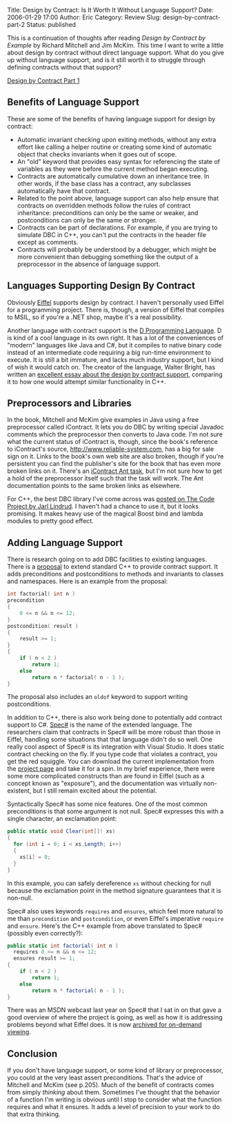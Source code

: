 Title: Design by Contract: Is It Worth It Without Language Support?
Date: 2006-01-29 17:00
Author: Eric
Category: Review
Slug: design-by-contract-part-2
Status: published

This is a continuation of thoughts after reading *Design by Contract by
Example* by Richard Mitchell and Jim McKim. This time I want to write a
little about design by contract without direct language support. What do
you give up without language support, and is it still worth it to
struggle through defining contracts without that support?<!--more-->

[Design by Contract Part 1]({filename}/design-by-contract.md)

Benefits of Language Support
----------------------------

These are some of the benefits of having language support for design by
contract:

-   Automatic invariant checking upon exiting methods, without any extra
    effort like calling a helper routine or creating some kind of
    automatic object that checks invariants when it goes out of scope.
-   An "old" keyword that provides easy syntax for referencing the state
    of variables as they were before the current method began executing.
-   Contracts are automatically cumulative down an inheritance tree. In
    other words, if the base class has a contract, any subclasses
    automatically have that contract.
-   Related to the point above, language support can also help ensure
    that contracts on overridden methods follow the rules of contract
    inheritance: preconditions can only be the same or weaker, and
    postconditions can only be the same or stronger.
-   Contracts can be part of declarations. For example, if you are
    trying to simulate DBC in C++, you can't put the contracts in the
    header file except as comments.
-   Contracts will probably be understood by a debugger, which might be
    more convenient than debugging something like the output of a
    preprocessor in the absence of language support.

Languages Supporting Design By Contract
---------------------------------------

Obviously [Eiffel](http://www.eiffel.com/) supports design by contract.
I haven't personally used Eiffel for a programming project. There is,
though, a version of Eiffel that compiles to MSIL, so if you're a .NET
shop, maybe it's a real possibility.

Another language with contract support is the [D Programming
Language](http://www.digitalmars.com/d/). D is kind of a cool language
in its own right. It has a lot of the conveniences of "modern" languages
like Java and C\#, but it compiles to native binary code instead of an
intermediate code requiring a big run-time environment to execute. It is
still a bit immature, and lacks much industry support, but I kind of
wish it would catch on. The creator of the language, Walter Bright, has
written an [excellent essay about the design by contract
support](http://www.digitalmars.com/d/cppdbc.html), comparing it to how
one would attempt similar functionality in C++.

Preprocessors and Libraries
---------------------------

In the book, Mitchell and McKim give examples in Java using a free
preprocessor called iContract. It lets you do DBC by writing special
Javadoc comments which the preprocessor then converts to Java code. I'm
not sure what the current status of iContract is, though, since the
book's reference to iContract's source,
<http://www.reliable-system.com>, has a big for sale sign on it. Links
to the book's own web site are also broken, though if you're persistent
you can find the publisher's site for the book that has even more broken
links on it. There's an [iContract Ant
task](http://ant.apache.org/manual/OptionalTasks/icontract.html), but
I'm not sure how to get a hold of the preprocessor itself such that the
task will work. The Ant documentation points to the same broken links as
elsewhere.

For C++, the best DBC library I've come across was [posted on The Code
Project by <font class="messagetitle">Jarl
Lindrud</font>](http://www.codeproject.com/cpp/DesignByContract.asp).
I haven't had a chance to use it, but it looks promising. It makes heavy
use of the magical Boost bind and lambda modules to pretty good
effect.

Adding Language Support
-----------------------

There is research going on to add DBC facilities to existing languages.
There is a
[proposal](http://www.open-std.org/jtc1/sc22/wg21/docs/papers/2005/n1866.html)
to extend standard C++ to provide contract support. It adds
preconditions and postconditions to methods and invariants to classes
and namespaces. Here is an example from the proposal:

```cpp
int factorial( int n ) 
precondition 
{ 
    0 <= n && n <= 12; 
} 
postcondition( result ) 
{ 
    result >= 1; 
} 
{ 
    if ( n < 2 ) 
        return 1; 
    else 
        return n * factorial( n - 1 ); 
}
```

The proposal also includes an `oldof` keyword to support writing
postconditions.

In addition to C++, there is also work being done to potentially add
contract support to C\#.
[Spec\#](http://research.microsoft.com/projects/specsharp/) is the name
of the extended language. The researchers claim that contracts in Spec\#
will be more robust than those in Eiffel, handling some situations that
that language didn't do so well. One really cool aspect of Spec\# is its
integration with Visual Studio. It does static contract checking on the
fly. If you type code that violates a contract, you get the red
squiggle. You can download the current implementation from the [project
page](http://research.microsoft.com/projects/specsharp/) and take it for
a spin. In my brief experience, there were some more complicated
constructs than are found in Eiffel (such as a concept known as
"exposure"), and the documentation was virtually non-existent, but I
still remain excited about the potential.

Syntactically Spec\# has some nice features. One of the most common
preconditions is that some argument is not null. Spec\# expresses this
with a single character, an exclamation point:

```csharp
public static void Clear(int[]! xs) 
{ 
  for (int i = 0; i < xs.Length; i++) 
  { 
    xs[i] = 0; 
  } 
}
```

In this example, you can safely dereference `xs` without checking for
null because the exclamation point in the method signature guarantees
that it is non-null.

Spec\# also uses keywords `requires` and `ensures`, which feel more
natural to me than `precondition` and `postcondition`, or even Eiffel's
imperative `require` and `ensure`. Here's the C++ example from above
translated to Spec\# (possibly even correctly?):

```csharp
public static int factorial( int n ) 
  requires 0 <= n && n <= 12; 
  ensures result >= 1; 
{ 
    if ( n < 2 ) 
        return 1; 
    else 
        return n * factorial( n - 1 ); 
}
```

There was an MSDN webcast last year on Spec\# that I sat in on that gave
a good overview of where the project is going, as well as how it is
addressing problems beyond what Eiffel does. It is now [archived for
on-demand
viewing](http://msevents.microsoft.com/CUI/WebCastEventDetails.aspx?EventID=1032273351&EventCategory=5&culture=en-US&CountryCode=US).

Conclusion
----------

If you don't have language support, or some kind of library or
preprocessor, you could at the very least assert preconditions. That's
the advice of Mitchell and McKim (see p.205). Much of the benefit of
contracts comes from simply *thinking* about them. Sometimes I've
thought that the behavior of a function I'm writing is obvious until I
stop to consider what the function requires and what it ensures. It adds
a level of precision to your work to do that extra thinking.
